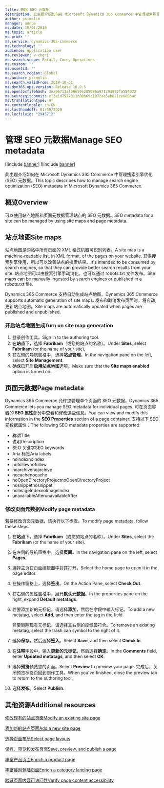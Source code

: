 ```yaml
---
title: 管理 SEO 元数据
description: 此主题介绍如何在 Microsoft Dynamics 365 Commerce 中管理搜索引擎优化 (SEO) 元数据。
author: psimolin
manager: annbe
ms.date: 10/01/2019
ms.topic: article
ms.prod: ''
ms.service: dynamics-365-commerce
ms.technology: ''
audience: Application user
ms.reviewer: v-chgri
ms.search.scope: Retail, Core, Operations
ms.custom: ''
ms.assetid: ''
ms.search.region: Global
ms.author: psimolin
ms.search.validFrom: 2019-10-31
ms.dyn365.ops.version: Release 10.0.5
ms.openlocfilehash: 3ea06713af69659c205686a971393892fa584072
ms.sourcegitcommit: ef3a1d7527311d00b69a1072ae5eb021ce68034c
ms.translationtype: HT
ms.contentlocale: zh-CN
ms.lasthandoff: 01/09/2020
ms.locfileid: "2945712"
---
```

# <a name="manage-seo-metadata"></a><span data-ttu-id="d5d2b-103">管理 SEO 元数据</span><span class="sxs-lookup"><span data-stu-id="d5d2b-103">Manage SEO metadata</span></span>

[!include [banner](includes/preview-banner.md)]
[!include [banner](includes/banner.md)]

<span data-ttu-id="d5d2b-104">此主题介绍如何在 Microsoft Dynamics 365 Commerce 中管理搜索引擎优化 (SEO) 元数据。</span><span class="sxs-lookup"><span data-stu-id="d5d2b-104">This topic describes how to manage search engine optimization (SEO) metadata in Microsoft Dynamics 365 Commerce.</span></span>

## <a name="overview"></a><span data-ttu-id="d5d2b-105">概览</span><span class="sxs-lookup"><span data-stu-id="d5d2b-105">Overview</span></span>

<span data-ttu-id="d5d2b-106">可以使用站点地图和页面元数据管理站点的 SEO 元数据。</span><span class="sxs-lookup"><span data-stu-id="d5d2b-106">SEO metadata for a site can be managed by using site maps and page metadata.</span></span>
    
## <a name="site-maps"></a><span data-ttu-id="d5d2b-107">站点地图</span><span class="sxs-lookup"><span data-stu-id="d5d2b-107">Site maps</span></span>

<span data-ttu-id="d5d2b-108">站点地图是网站中所有页面的 XML 格式机器可识别列表。</span><span class="sxs-lookup"><span data-stu-id="d5d2b-108">A site map is a machine-readable list, in XML format, of the pages on your website.</span></span> <span data-ttu-id="d5d2b-109">其供搜索引擎使用，所以可以改善站点的搜索结果。</span><span class="sxs-lookup"><span data-stu-id="d5d2b-109">It's intended to be consumed by search engines, so that they can provide better search results from your site.</span></span> <span data-ttu-id="d5d2b-110">站点地图可以由搜索引擎手动消化，也可以通过 robots.txt 文件发布。</span><span class="sxs-lookup"><span data-stu-id="d5d2b-110">Site maps can be manually ingested by search engines or published in a robots.txt file.</span></span>

<span data-ttu-id="d5d2b-111">Dynamics 365 Commerce 支持自动生成站点地图。</span><span class="sxs-lookup"><span data-stu-id="d5d2b-111">Dynamics 365 Commerce supports automatic generation of site maps.</span></span> <span data-ttu-id="d5d2b-112">发布和取消发布页面时，将自动更新站点地图。</span><span class="sxs-lookup"><span data-stu-id="d5d2b-112">Site maps are automatically updated when pages are published and unpublished.</span></span>

### <a name="turn-on-site-map-generation"></a><span data-ttu-id="d5d2b-113">开启站点地图生成</span><span class="sxs-lookup"><span data-stu-id="d5d2b-113">Turn on site map generation</span></span>

1. <span data-ttu-id="d5d2b-114">登录创作工具。</span><span class="sxs-lookup"><span data-stu-id="d5d2b-114">Sign in to the authoring tool.</span></span>
1. <span data-ttu-id="d5d2b-115">在**站点**下，选择 **Fabrikam**（或您的站点的名称）。</span><span class="sxs-lookup"><span data-stu-id="d5d2b-115">Under **Sites**, select **Fabrikam** (or the name of your site).</span></span>
1. <span data-ttu-id="d5d2b-116">在左侧的导航窗格中，选择**站点管理**。</span><span class="sxs-lookup"><span data-stu-id="d5d2b-116">In the navigation pane on the left, select **Site Management**.</span></span>
1. <span data-ttu-id="d5d2b-117">确保已开启**启用站点地图**选项。</span><span class="sxs-lookup"><span data-stu-id="d5d2b-117">Make sure that the **Site maps enabled** option is turned on.</span></span>

## <a name="page-metadata"></a><span data-ttu-id="d5d2b-118">页面元数据</span><span class="sxs-lookup"><span data-stu-id="d5d2b-118">Page metadata</span></span>

<span data-ttu-id="d5d2b-119">Dynamics 365 Commerce 允许您管理单个页面的 SEO 元数据。</span><span class="sxs-lookup"><span data-stu-id="d5d2b-119">Dynamics 365 Commerce lets you manage SEO metadata for individual pages.</span></span> <span data-ttu-id="d5d2b-120">可在页面容器的 **SEO 属性**部分中查看和修改这些信息。</span><span class="sxs-lookup"><span data-stu-id="d5d2b-120">You can view and modify this information in the **SEO Properties** section of a page container.</span></span> <span data-ttu-id="d5d2b-121">支持以下 SEO 元数据属性：</span><span class="sxs-lookup"><span data-stu-id="d5d2b-121">The following SEO metadata properties are supported:</span></span>

- <span data-ttu-id="d5d2b-122">称谓</span><span class="sxs-lookup"><span data-stu-id="d5d2b-122">Title</span></span>
- <span data-ttu-id="d5d2b-123">说明</span><span class="sxs-lookup"><span data-stu-id="d5d2b-123">Description</span></span>
- <span data-ttu-id="d5d2b-124">SEO 关键字</span><span class="sxs-lookup"><span data-stu-id="d5d2b-124">SEO keywords</span></span>
- <span data-ttu-id="d5d2b-125">Aria 标签</span><span class="sxs-lookup"><span data-stu-id="d5d2b-125">Aria labels</span></span>
- <span data-ttu-id="d5d2b-126">noindex</span><span class="sxs-lookup"><span data-stu-id="d5d2b-126">noindex</span></span>
- <span data-ttu-id="d5d2b-127">nofollow</span><span class="sxs-lookup"><span data-stu-id="d5d2b-127">nofollow</span></span>
- <span data-ttu-id="d5d2b-128">noarchive</span><span class="sxs-lookup"><span data-stu-id="d5d2b-128">noarchive</span></span>
- <span data-ttu-id="d5d2b-129">nocache</span><span class="sxs-lookup"><span data-stu-id="d5d2b-129">nocache</span></span>
- <span data-ttu-id="d5d2b-130">noOpenDirectoryProject</span><span class="sxs-lookup"><span data-stu-id="d5d2b-130">noOpenDirectoryProject</span></span>
- <span data-ttu-id="d5d2b-131">nosnippet</span><span class="sxs-lookup"><span data-stu-id="d5d2b-131">nosnippet</span></span>
- <span data-ttu-id="d5d2b-132">noImageIndex</span><span class="sxs-lookup"><span data-stu-id="d5d2b-132">noImageIndex</span></span>
- <span data-ttu-id="d5d2b-133">unavailableAfter</span><span class="sxs-lookup"><span data-stu-id="d5d2b-133">unavailableAfter</span></span>

### <a name="modify-page-metadata"></a><span data-ttu-id="d5d2b-134">修改页面元数据</span><span class="sxs-lookup"><span data-stu-id="d5d2b-134">Modify page metadata</span></span>

<span data-ttu-id="d5d2b-135">若要修改页面元数据，请执行以下步骤。</span><span class="sxs-lookup"><span data-stu-id="d5d2b-135">To modify page metadata, follow these steps.</span></span>

1. <span data-ttu-id="d5d2b-136">在**站点**下，选择 **Fabrikam**（或您的站点的名称）。</span><span class="sxs-lookup"><span data-stu-id="d5d2b-136">Under **Sites**, select the **Fabrikam** (or the name of your site).</span></span>
1. <span data-ttu-id="d5d2b-137">在左侧的导航窗格中，选择**页面**。</span><span class="sxs-lookup"><span data-stu-id="d5d2b-137">In the navigation pane on the left, select **Pages**.</span></span>
1. <span data-ttu-id="d5d2b-138">选择主页在页面编辑器中将其打开。</span><span class="sxs-lookup"><span data-stu-id="d5d2b-138">Select the home page to open it in the page editor.</span></span>
1. <span data-ttu-id="d5d2b-139">在操作窗格上，选择**签出**。</span><span class="sxs-lookup"><span data-stu-id="d5d2b-139">On the Action Pane, select **Check Out**.</span></span>
1. <span data-ttu-id="d5d2b-140">在右侧的属性窗格中，展开**默认元数据**。</span><span class="sxs-lookup"><span data-stu-id="d5d2b-140">In the properties pane on the right, expand **Default metatags**.</span></span>
1. <span data-ttu-id="d5d2b-141">若要添加新的元标记，请选择**添加**，然后在字段中输入标记。</span><span class="sxs-lookup"><span data-stu-id="d5d2b-141">To add a new metatag, select **Add**, and then enter the tag in the field.</span></span>

    <span data-ttu-id="d5d2b-142">若要删除现有元标记，请选择其右侧的废纸篓符合。</span><span class="sxs-lookup"><span data-stu-id="d5d2b-142">To remove an existing metatag, select the trash can symbol to the right of it.</span></span>

1. <span data-ttu-id="d5d2b-143">选择**保存**，然后选择**签入**。</span><span class="sxs-lookup"><span data-stu-id="d5d2b-143">Select **Save**, and then select **Check In**.</span></span>
1. <span data-ttu-id="d5d2b-144">在**注释**字段中，输入**更新的元标记**，然后选择**确定**。</span><span class="sxs-lookup"><span data-stu-id="d5d2b-144">In the **Comments** field, enter **Updated metatags**, and then select **OK**.</span></span>
1. <span data-ttu-id="d5d2b-145">选择**预览**预览您的页面。</span><span class="sxs-lookup"><span data-stu-id="d5d2b-145">Select **Preview** to preview your page.</span></span> <span data-ttu-id="d5d2b-146">完成后，关闭预览标签页回到创作工具。</span><span class="sxs-lookup"><span data-stu-id="d5d2b-146">When you've finished, close the preview tab to return to the authoring tool.</span></span>
1. <span data-ttu-id="d5d2b-147">选择**发布**。</span><span class="sxs-lookup"><span data-stu-id="d5d2b-147">Select **Publish**.</span></span>

## <a name="additional-resources"></a><span data-ttu-id="d5d2b-148">其他资源</span><span class="sxs-lookup"><span data-stu-id="d5d2b-148">Additional resources</span></span>

[<span data-ttu-id="d5d2b-149">修改现有的站点页面</span><span class="sxs-lookup"><span data-stu-id="d5d2b-149">Modify an existing site page</span></span>](modify-existing-page.md)

[<span data-ttu-id="d5d2b-150">添加新的站点页面</span><span class="sxs-lookup"><span data-stu-id="d5d2b-150">Add a new site page</span></span>](add-new-page.md)

[<span data-ttu-id="d5d2b-151">选择页面布局</span><span class="sxs-lookup"><span data-stu-id="d5d2b-151">Select page layouts</span></span>](select-page-layouts.md)

[<span data-ttu-id="d5d2b-152">保存、预览和发布页面</span><span class="sxs-lookup"><span data-stu-id="d5d2b-152">Save, preview, and publish a page</span></span>](save-preview-publish-page.md)

[<span data-ttu-id="d5d2b-153">丰富产品页面</span><span class="sxs-lookup"><span data-stu-id="d5d2b-153">Enrich a product page</span></span>](enrich-product-page.md)

[<span data-ttu-id="d5d2b-154">丰富类别登陆页面</span><span class="sxs-lookup"><span data-stu-id="d5d2b-154">Enrich a category landing page</span></span>](enrich-category-page.md)

[<span data-ttu-id="d5d2b-155">验证页面内容可访问性</span><span class="sxs-lookup"><span data-stu-id="d5d2b-155">Verify page content accessibility</span></span>](verify-accessibility.md)
